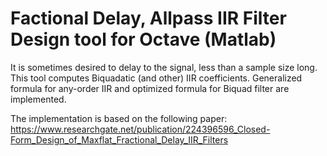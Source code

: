 # Factional Delay, Allpass IIR Filter Design tool for Octave (Matlab)
It is sometimes desired to delay to the signal, less than a sample size long. This tool computes Biquadatic (and other) IIR coefficients.
Generalized formula for any-order IIR and optimized formula for Biquad filter are implemented.

The implementation is based on the following paper:
https://www.researchgate.net/publication/224396596_Closed-Form_Design_of_Maxflat_Fractional_Delay_IIR_Filters
